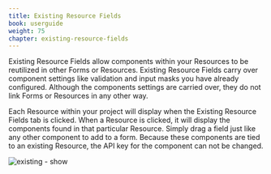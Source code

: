 ```yaml
---
title: Existing Resource Fields
book: userguide
weight: 75
chapter: existing-resource-fields
---
```

Existing Resource Fields allow components within your Resources to be reutilized in other Forms or Resources. Existing Resource Fields carry over component settings like validation and input masks you have already configured. Although the components settings are carried over, they do not link Forms or Resources in any other way.
<div>
<div><div>
Each Resource within your project will display when the Existing Resource Fields tab is clicked. When a Resource is clicked, it will display the components found in that particular Resource. Simply drag a field just like any other component to add to a form. Because these components are tied to an existing Resource, the API key for the component can not be changed. 

![existing - show](https://cloud.githubusercontent.com/assets/13321142/15560509/d3c0861a-22b1-11e6-8e4d-4b65891eacba.png)
